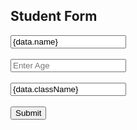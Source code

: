 <div style={{ textAlign: "center", marginTop: "50px" }}>
      <h2>Student Form</h2>
      <form onSubmit={handleSubmit}>
        <input
          type="text"
          name="name"
          placeholder="Enter Name"
          value={data.name}
          onChange={handleChange}
        /><br /><br />
        <input
          type="number"
          name="age"
          placeholder="Enter Age"
          value={data.age}
          onChange={handleChange}
        /><br /><br />
        <input
          type="text"
          name="className"
          placeholder="Enter Class"
          value={data.className}
          onChange={handleChange}
        /><br /><br />
        <button type="submit">Submit</button>
      </form>
    </div>
 

